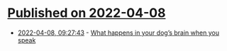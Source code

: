 # [Published on 2022-04-08](index.md)

* [2022-04-08, 09:27:43](https://news.ycombinator.com/item?id=30954991) - [What happens in your dog’s brain when you speak](https://www.science.org/content/article/here-s-what-happens-your-dog-s-brain-when-you-speak)
